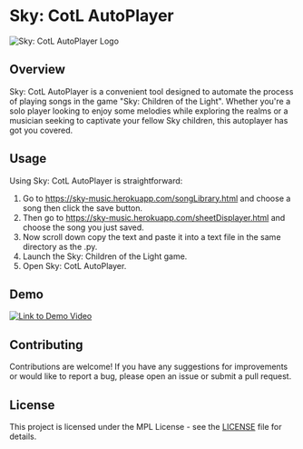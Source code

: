 # Sky: CotL AutoPlayer

![Sky: CotL AutoPlayer Logo](https://i.imgur.com/ECSHtVm.png?size=small)

## Overview

Sky: CotL AutoPlayer is a convenient tool designed to automate the process of playing songs in the game "Sky: Children of the Light". Whether you're a solo player looking to enjoy some melodies while exploring the realms or a musician seeking to captivate your fellow Sky children, this autoplayer has got you covered.

## Usage

Using Sky: CotL AutoPlayer is straightforward:

1. Go to https://sky-music.herokuapp.com/songLibrary.html and choose a song then click the save button.
2. Then go to https://sky-music.herokuapp.com/sheetDisplayer.html and choose the song you just saved.
3. Now scroll down copy the text and paste it into a text file in the same directory as the .py.
4. Launch the Sky: Children of the Light game.
5. Open Sky: CotL AutoPlayer.

## Demo

[![Link to Demo Video](https://img.youtube.com/vi/Bz05z0zL95E/0.jpg)](https://www.youtube.com/watch?v=Bz05z0zL95E)


## Contributing

Contributions are welcome! If you have any suggestions for improvements or would like to report a bug, please open an issue or submit a pull request.

## License

This project is licensed under the MPL License - see the [LICENSE](LICENSE) file for details.
